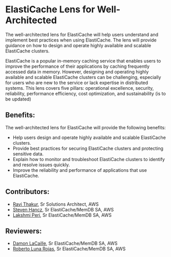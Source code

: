 # ElastiCache Lens for Well-Architected

The well-architected lens for ElastiCache will help users understand and implement best practices when using ElastiCache. The lens will provide guidance on how to design and operate highly available and scalable ElastiCache clusters.

ElastiCache is a popular in-memory caching service that enables users to improve the performance of their applications by caching frequently accessed data in memory. However, designing and operating highly available and scalable ElastiCache clusters can be challenging, especially for users who are new to the service or lack expertise in distributed systems.
This lens covers five pillars: operational excellence, security, reliability, performance efficiency, cost optimization, and sustainability (is to be updated)

## Benefits:
The well-architected lens for ElastiCache will provide the following benefits:

* Help users design and operate highly available and scalable ElastiCache clusters.
* Provide best practices for securing ElastiCache clusters and protecting sensitive data.
* Explain how to monitor and troubleshoot ElastiCache clusters to identify and resolve issues quickly.
* Improve the reliability and performance of applications that use ElastiCache.

## Contributors:
* [Ravi Thakur](mailto:rrthakur@amazon.com), Sr Solutions Architect, AWS 
* [Steven Hancz](mailto:shancz@amazon.com), Sr ElastiCache/MemDB SA, AWS 
* [Lakshmi Peri](mailto:lvperi@amazon.com), Sr ElastiCache/MemDB SA, AWS 

## Reviewers:
* [Damon LaCaille](mailto:lacdamon@amazon.com), Sr ElastiCache/MemDB SA, AWS
* [Roberto Luna Rojas](mailto:rberoj@amazon.com), Sr ElastiCache/MemDB SA, AWS
